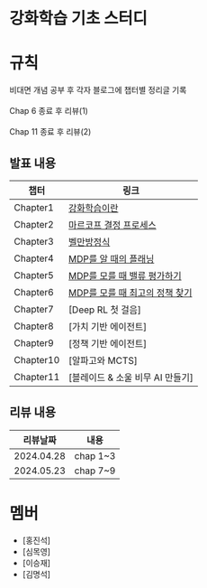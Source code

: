 # 강화학습 기초 스터디

# 규칙

비대면 개념 공부 후 각자 블로그에 챕터별 정리글 기록 <br><br>
Chap 6 종료 후 리뷰(1) <br><br>
Chap 11 종료 후 리뷰(2)

## 발표 내용

|챕터|링크|
|---|---|
|Chapter1|[강화학습이란](https://velog.io/@seokjinhong/바닥부터-배우는-강화학습1)|
|Chapter2|[마르코프 결정 프로세스](https://velog.io/@seokjinhong/바닥부터-배우는-강화학습2)|
|Chapter3|[벨만방정식](https://velog.io/@seokjinhong/바닥부터-배우는-강화학습3)|
|Chapter4|[MDP를 알 때의 플래닝](https://velog.io/@tlaahrdud_1215/MDP를-알-때의-플래닝)|
|Chapter5|[MDP를 모를 때 밸류 평가하기](https://velog.io/@tlaahrdud_1215/MDP를-모를-때-밸류-평가하기)|
|Chapter6|[MDP를 모를 때 최고의 정책 찾기](https://velog.io/@wjddmlcks22/CH02-데이터다루기)|
|Chapter7|[Deep RL 첫 걸음]|
|Chapter8|[가치 기반 에이전트]|
|Chapter9|[정책 기반 에이전트]|
|Chapter10|[알파고와 MCTS]|
|Chapter11|[블레이드 & 소울 비무 AI 만들기]|

## 리뷰 내용

|리뷰날짜|내용|
|---|---|
|2024.04.28|chap 1~3|
|2024.05.23|chap 7~9|

# 멤버


- [홍진석]
- [심목영]
- [이승재]
- [김명석]

